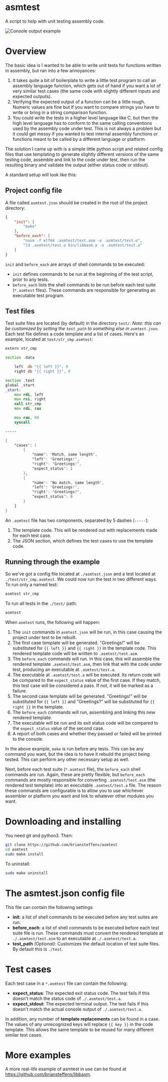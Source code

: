 asmtest
=======

A script to help with unit testing assembly code.

![Console output example](https://s3.amazonaws.com/briansteffens/asmtest.png)

# Overview

The basic idea is I wanted to be able to write unit tests for functions written
in assembly, but ran into a few annoyances:

1. It takes quite a bit of boilerplate to write a little test program to call
   an assembly language function, which gets out of hand if you want a lot of
   very similar test cases (the same code with slightly different inputs and
   expected outputs).
2. Verifying the expected output of a function can be a little rough. Numeric
   values are fine but if you want to compare strings you have to write or
   bring in a string comparison function.
3. You could write the tests in a higher level language like C, but then the
   high level language has to conform to the same calling conventions used by
   the assembly code under test. This is not always a problem but it could get
   messy if you wanted to test internal assembly functions or functions meant
   to be called by a different language or platform.

The solution I came up with is a simple little python script and related
config files that use templating to generate slightly different versions of
the same testing code, assemble and link to the code under test, then run the
resulting binary and validate the output (either status code or stdout).

A standard setup will look like this:

## Project config file

A file called `asmtest.json` should be created in the root of the project
directory:

```json
{
    "init": [
        "make"
    ],
    "before_each": [
        "nasm -f elf64 .asmtest/test.asm -o .asmtest/test.o",
        "ld .asmtest/test.o bin/libbasm.a -o .asmtest/test.a"
    ]
}
```

`init` and `before_each` are arrays of shell commands to be executed:

- `init` defines commands to be run at the beginning of the test script, prior
  to any tests.
- `before_each` lists the shell commands to be run before each test suite
  (`*.asmtest` files). These commands are responsible for generating an
  executable test program.

## Test files

Test suite files are located (by default) in the directory `test/`. *Note: this
can be customized by setting the `test_path` to something else in
`asmtest.json`.* Each test file defines a code template and a list of cases.
Here's an example, located at `test/str_cmp.asmtest`:

```asm
extern str_cmp

section .data

    left  db "{{ left }}", 0
    right db "{{ right }}", 0

section .text
global _start
_start:
    mov rdi, left
    mov rsi, right
    call str_cmp
    mov rdi, rax

    mov rax, 60
    syscall

-----

{
    "cases": [
        {
            "name": "Match, same length",
            "left": "Greetings!",
            "right": "Greetings!",
            "expect_status": 1
        },
        {
            "name": "No match, same length",
            "left": "Greetings!",
            "right": "Greetings?",
            "expect_status": 0
        }
    ]
}
```

An `.asmtest` file has two components, separated by 5 dashes (`-----`):

1. The template code. This will be rendered out with replacements made for
   each test case.
2. The JSON section, which defines the test cases to use the template code.

## Running through the example

So we've got a config file located at `./asmtest.json` and a test located at
`./test/str_cmp.asmtest`. We could now run the test in two different ways. To
run only a named test:

```bash
asmtest str_cmp
```

To run all tests in the `./test/` path:

```bash
asmtest
```

When `asmtest` runs, the following will happen:

1. The `init` commands in `asmtest.json` will be run, in this case causing the
   project under test to be rebuilt.
2. The first case template will be generated. "Greetings!" will be substituted
   for `{{ left }}` and `{{ right }}` in the template code. This rendered
   template code will be written to `.asmtest/test.asm`.
3. The `before_each` commands will run. In this case, this will assemble the
   rendered template `.asmtest/test.asm`, then link that with the code under
   test, producing an executable at `.asmtest/test.a`.
4. The executable at `.asmtest/test.a` will be executed. Its return code will
   be compared to the `expect_status` value of the first case. If they match,
   this test case will be considered a pass. If not, it will be marked as a
   failure.
5. The second case template will be generated. "Greetings!" will be substituted
   for `{{ left }}` and "Greetings?" will be substituted for `{{ right }}` in
   the template.
6. The `before_each` commands will run, assembling and linking this new
   rendered template.
7. The executable will be run and its exit status code will be compared to the
   `expect_status` value of the second case.
8. A report of both cases and whether they passed or failed will be printed to
   the console.

In the above example, `make` is run before any tests. This can be any command
you want, but the idea is to have it rebuild the project being tested. This
can perform any other necessary setup as well.

Next, before each test suite (`*.asmtest` file), the `before_each` shell
commands are run. Again, these are pretty flexible, but `before_each` commands
are mostly responsible for converting `.asmtest/test.asm` (the rendered test
template) into an executable `.asmtest/test.a` file. The reason these commands
are configurable is to allow you to use whichever assembler or platform you
want and link to whatever other modules you want.

# Downloading and installing

You need git and python3. Then:

```bash
git clone https://github.com/briansteffens/asmtest
cd asmtest
sudo make install
```

To uninstall:

```bash
sudo make uninstall
```

# The asmtest.json config file

This file can contain the following settings:

- **init**: a list of shell commands to be executed before any test suites are
  run.
- **before_each**: a list of shell commands to be executed before each test
  suite file is run. These commands must convert the rendered template at
  `./.asmtest/test.asm` to an executable at `./.asmtest/test.a`.
- **test_path** *(Optional)*: Customizes the default location of test suite
  files. By default this is `./test`.

# Test cases

Each test case in a `*.asmtest` file can contain the following:

- **expect_status**: The expected exit status code. The test fails if this
  doesn't match the status code of `./.asmtest/test.a`.
- **expect_stdout**: The expected terminal output. The test fails if this
  doesn't match the actual console output of `./.asmtest/test.a`.

In addition, any number of **template replacements** can be found in a case.
The values of any unrecognized keys will replace `{{ key }}` in the code
template. This allows the same template to be reused for many different similar
test cases.

# More examples

A more real-life example of asmtest in use can be found at
<https://github.com/briansteffens/libbasm>.
